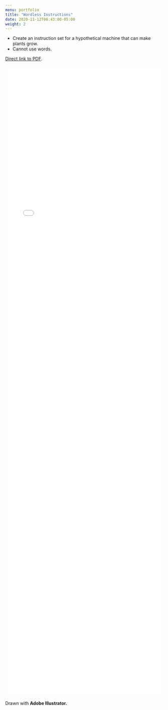 ```yaml
---
menu: portfolio
title: "Wordless Instructions"
date: 2020-11-12T06:43:00-05:00
weight: 2
---
```


- Create an instruction set for a hypothetical machine that can make plants grow.
- Cannot use words.

[Direct link to PDF](/portfolio/wordlessinstructions.pdf).

<embed src="/portfolio/wordlessinstructions.pdf" type="application/pdf" width="100%" height="2000px" />

Drawn with **Adobe Illustrator.**